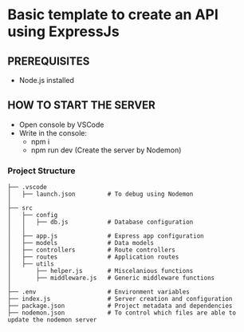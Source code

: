 # Basic template to create an API using ExpressJs

## PREREQUISITES
- Node.js installed

## HOW TO START THE SERVER
- Open console by VSCode
- Write in the console:
    - npm i
    - npm run dev (Create the server by Nodemon)

### Project Structure
    ├── .vscode
    │   ├── launch.json         # To debug using Nodemon
    │
    ├── src
    │   ├── config
    │   │   ├── db.js           # Database configuration
    │   │  
    │   ├── app.js              # Express app configuration
    │   ├── models              # Data models
    │   ├── controllers         # Route controllers
    │   ├── routes              # Application routes
    │   ├── utils
    │       ├── helper.js       # Miscelanious functions
    │       ├── middleware.js   # Generic middleware functions
    │
    ├── .env                    # Environment variables
    ├── index.js                # Server creation and configuration
    ├── package.json            # Project metadata and dependencies
    ├── nodemon.json            # To control which files are able to update the nodemon server
